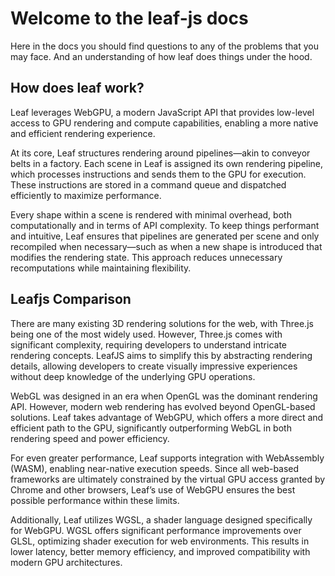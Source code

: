 # Welcome to the leaf-js docs

Here in the docs you should find questions to any of the problems that you may face. And an understanding of how leaf does things under the hood.

## How does leaf work?

Leaf leverages WebGPU, a modern JavaScript API that provides low-level access to GPU rendering and compute capabilities, enabling a more native and efficient rendering experience.

At its core, Leaf structures rendering around pipelines—akin to conveyor belts in a factory. Each scene in Leaf is assigned its own rendering pipeline, which processes instructions and sends them to the GPU for execution. These instructions are stored in a command queue and dispatched efficiently to maximize performance.

Every shape within a scene is rendered with minimal overhead, both computationally and in terms of API complexity. To keep things performant and intuitive, Leaf ensures that pipelines are generated per scene and only recompiled when necessary—such as when a new shape is introduced that modifies the rendering state. This approach reduces unnecessary recomputations while maintaining flexibility.

## Leafjs Comparison

There are many existing 3D rendering solutions for the web, with Three.js being one of the most widely used. However, Three.js comes with significant complexity, requiring developers to understand intricate rendering concepts. LeafJS aims to simplify this by abstracting rendering details, allowing developers to create visually impressive experiences without deep knowledge of the underlying GPU operations.

WebGL was designed in an era when OpenGL was the dominant rendering API. However, modern web rendering has evolved beyond OpenGL-based solutions. Leaf takes advantage of WebGPU, which offers a more direct and efficient path to the GPU, significantly outperforming WebGL in both rendering speed and power efficiency.

For even greater performance, Leaf supports integration with WebAssembly (WASM), enabling near-native execution speeds. Since all web-based frameworks are ultimately constrained by the virtual GPU access granted by Chrome and other browsers, Leaf’s use of WebGPU ensures the best possible performance within these limits.

Additionally, Leaf utilizes WGSL, a shader language designed specifically for WebGPU. WGSL offers significant performance improvements over GLSL, optimizing shader execution for web environments. This results in lower latency, better memory efficiency, and improved compatibility with modern GPU architectures.